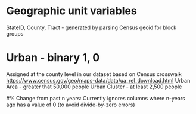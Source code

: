 # Geographic unit variables
StateID, County, Tract - generated by parsing Census geoid for block groups

# Urban - binary 1, 0
Assigned at the county level in our dataset based on Census crosswalk
https://www.census.gov/geo/maps-data/data/ua_rel_download.html
Urban Area - greater that 50,000 people
Urban Cluster - at least 2,500 people

#% Change from past n years:
Currently ignores columns where n-years ago has a value of 0 (to avoid divide-by-zero errors)
